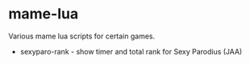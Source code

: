 # mame-lua

Various mame lua scripts for certain games.

* sexyparo-rank - show timer and total rank for Sexy Parodius (JAA)